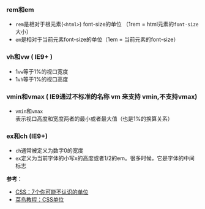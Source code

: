### rem和em
- `rem`是相对于根元素(`<html>`) font-size的单位
（1rem = html元素的`font-size`大小）
- `em`是相对于当前元素font-size的单位（1em = 当前元素的font-size）

### vh和vw ( IE9+ )
- 1`vw`等于1%的视口宽度
- 1`vh`等于1%的视口高度

### vmin和vmax ( IE9通过不标准的名称 vm 来支持 vmin,不支持vmax)
- `vmin`和`vmax`表示视口高度和宽度两者的最小或者最大值（也是1%的换算关系）

### ex和ch (IE9+)
- `ch`通常被定义为数字0的宽度
- `ex`定义为当前字体的小写x的高度或者1/2的em。很多时候，它是字体的中间标志

**参考**：  
- [CSS：7个你可能不认识的单位](https://github.com/dwqs/blog/issues/31)
- [菜鸟教程：CSS单位](http://www.runoob.com/cssref/css-units.html)